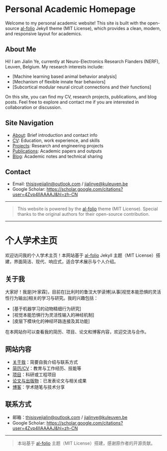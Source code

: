 # Personal Academic Homepage

Welcome to my personal academic website! This site is built with the open-source [al-folio](https://github.com/alshedivat/al-folio) Jekyll theme (MIT License), which provides a clean, modern, and responsive layout for academics.

## About Me

Hi! I am Jialin Ye, currently at Neuro-Electronics Research Flanders (NERF), Leuven, Belgium. My research interests include:

- [Machine learning based animal behavior analysis]
- [Mechanism of flexible innate fear behaviors]
- [Subcortical modular neural circuit connections and their functions]

On this site, you can find my CV, research projects, publications, and blog posts. Feel free to explore and contact me if you are interested in collaboration or discussion.

## Site Navigation

- [About](about/): Brief introduction and contact info
- [CV](cv/): Education, work experience, and skills
- [Projects](projects/): Research and engineering projects
- [Publications](publications/): Academic papers and outputs
- [Blog](blog/): Academic notes and technical sharing

## Contact

- Email: thisisyejialin@outlook.com / jialinye@kuleuven.be
- Google Scholar: https://scholar.google.com/citations?user=4Zvp4IIAAAAJ&hl=zh-CN

---

> This website is powered by the [al-folio](https://github.com/alshedivat/al-folio) theme (MIT License). Special thanks to the original authors for their open-source contribution.

---

# 个人学术主页

欢迎访问我的个人学术主页！本网站基于 [al-folio](https://github.com/alshedivat/al-folio) Jekyll 主题（MIT License）搭建，界面简洁、现代、响应式，适合学术展示与个人介绍。

## 关于我

大家好！我是[叶家霖]，目前在[比利时的鲁汶大学读博]从事[视觉本能恐惧的灵活性行为输出]相关的学习与研究。我的兴趣包括：

- [基于机器学习的动物精细行为研究]
- [视觉本能恐惧行为灵活性输入的神经机制]
- [皮层下模块化的神经环路连接及其功能]

在本网站你可以查看我的简历、项目、论文和博客内容，欢迎交流与合作。

## 网站内容

- [关于我](about/)：简要自我介绍与联系方式
- [简历/CV](cv/)：教育与工作经历、技能等
- [项目](projects/)：科研或工程项目
- [论文与出版物](publications/)：已发表论文与相关成果
- [博客](blog/)：学术随笔与技术分享

## 联系方式

- 邮箱：thisisyejialin@outlook.com / jialinye@kuleuven.be
- Google Scholar: https://scholar.google.com/citations?user=4Zvp4IIAAAAJ&hl=zh-CN

---
> 本站基于 [al-folio](https://github.com/alshedivat/al-folio) 主题（MIT License）搭建，感谢原作者的开源贡献。
